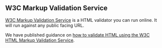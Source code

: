 ## W3C Markup Validation Service

[W3C Markup Validation Service](https://htmlhint.com/docs/user-guide/getting-started) is a HTML validator you can run online. It will run against any public facing URL.

We have published guidance on [how to validate HTML using the W3C HTML Markup Validation Service](/best-practice/validating-html/#w3c-markup-validation-service).